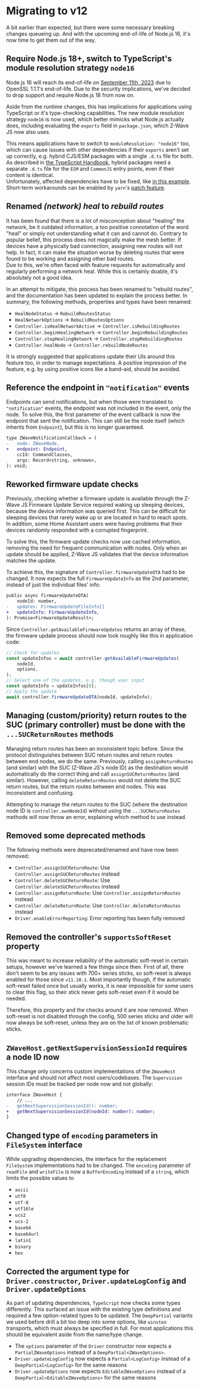 # Migrating to v12

A bit earlier than expected, but there were some necessary breaking changes queueing up. And with the upcoming end-of-life of Node.js 16, it's now time to get them out of the way.

## Require Node.js 18+, switch to TypeScript's module resolution strategy `node16`

Node.js 16 will reach its end-of-life on [September 11th, 2023](https://nodejs.org/en/blog/announcements/nodejs16-eol) due to OpenSSL 1.1.1's end-of-life. Due to the security implications, we've decided to drop support and require Node.js 18 from now on.

Aside from the runtime changes, this has implications for applications using TypeScript or it's type-checking capabilities. The new module resolution strategy `node16` is now used, which better mimicks what Node.js actually does, including evaluating the `exports` field in `package.json`, which Z-Wave JS now also uses.

This means applications have to switch to `moduleResolution: "node16"` too, which can cause issues with other dependencies if their `exports` aren't set up correctly, e.g. hybrid CJS/ESM packages with a single `.d.ts` file for both. As described in [the TypeScript Handbook](https://www.typescriptlang.org/docs/handbook/esm-node.html#packagejson-exports-imports-and-self-referencing), hybrid packages need a separate `.d.ts` file for the `ESM` and `CommonJS` entry points, even if their content is identical.\
Unfortunately, affected dependencies have to be fixed, like [in this example](https://github.com/express-rate-limit/express-rate-limit/issues/355). Short-term workarounds can be enabled by `yarn`'s [patch feature](https://yarnpkg.com/cli/patch).

## Renamed _(network) heal_ to _rebuild routes_

It has been found that there is a lot of misconception about "healing" the network, be it outdated information, a too positive connotation of the word "heal" or simply not understanding what it can and cannot do. Contrary to popular belief, this process does not magically make the mesh better. If devices have a physically bad connection, assigning new routes will not help. In fact, it can make the situation worse by deleting routes that were found to be working and assigning other bad routes.\
Due to this, we're often faced with feature requests for automatically and regularly performing a network heal. While this is certainly doable, it's absolutely not a good idea.

In an attempt to mitigate, this process has been renamed to "rebuild routes", and the documentation has been updated to explain the process better. In summary, the following methods, properties and types have been renamed:

- `HealNodeStatus` → `RebuildRoutesStatus`
- `HealNetworkOptions` → `RebuildRoutesOptions`
- `Controller.isHealNetworkActive` → `Controller.isRebuildingRoutes`
- `Controller.beginHealingNetwork` → `Controller.beginRebuildingRoutes`
- `Controller.stopHealingNetwork` → `Controller.stopRebuildingRoutes`
- `Controller.healNode` → `Controller.rebuildNodeRoutes`

It is strongly suggested that applications update their UIs around this feature too, in order to manage expectations. A positive impression of the feature, e.g. by using positive icons like a band-aid, should be avoided.

## Reference the endpoint in `"notification"` events

Endpoints can send notifications, but when those were translated to `"notification"` events, the endpoint was not included in the event, only the node. To solve this, the first parameter of the event callback is now the endpoint that sent the notification. This can still be the node itself (which inherits from `Endpoint`), but this is no longer guaranteed.

```diff
type ZWaveNotificationCallback = (
-	node: ZWaveNode,
+	endpoint: Endpoint,
	ccId: CommandClasses,
	args: Record<string, unknown>,
): void;
```

## Reworked firmware update checks

Previously, checking whether a firmware update is available through the Z-Wave JS Firmware Update Service required waking up sleeping devices, because the device information was queried first. This can be difficult for sleeping devices that rarely wake up or are located in hard to reach spots. In addition, some Home Assistant users were having problems that their devices randomly responded with a corrupted fingerprint.

To solve this, the firmware update checks now use cached information, removing the need for frequent communication with nodes. Only when an update should be applied, Z-Wave JS validates that the device information matches the update.

To achieve this, the signature of `Controller.firmwareUpdateOTA` had to be changed. It now expects the full `FirmwareUpdateInfo` as the 2nd parameter, instead of just the individual files' info:

```diff
public async firmwareUpdateOTA(
	nodeId: number,
-	updates: FirmwareUpdateFileInfo[]
+	updateInfo: FirmwareUpdateInfo,
): Promise<FirmwareUpdateResult>;
```

Since `Controller.getAvailableFirmwareUpdates` returns an array of these, the firmware update process should now look roughly like this in application code:

```ts
// Check for updates
const updateInfos = await controller.getAvailableFirmwareUpdates(
	nodeId,
	options,
);
// Select one of the updates, e.g. though user input
const updateInfo = updateInfos[0];
// Apply the update
await controller.firmwareUpdateOTA(nodeId, updateInfo);
```

## Managing (custom/priority) return routes to the SUC (primary controller) must be done with the `...SUCReturnRoutes` methods

Managing return routes has been an inconsistent topic before. Since the protocol distinguishes between SUC return routes and return routes between end nodes, we do the same.
Previously, calling `assignReturnRoutes` (and similar) with the SUC (Z-Wave JS's node ID) as the destination would automatically do the correct thing and call `assignSUCReturnRoutes` (and similar). However, calling `deleteReturnRoutes` would not delete the SUC return routes, but the return routes between end nodes. This was inconsistent and confusing.

Attempting to manage the return routes to the SUC (where the destination node ID is `controller.ownNodeId`) without using the `...SUCReturnRoutes` methods will now throw an error, explaining which method to use instead.

## Removed some deprecated methods

The following methods were deprecated/renamed and have now been removed:

- `Controller.assignSUCReturnRoute`: Use `Controller.assignSUCReturnRoutes` instead
- `Controller.deleteSUCReturnRoute`: Use `Controller.deleteSUCReturnRoutes` instead
- `Controller.assignReturnRoute`: Use `Controller.assignReturnRoutes` instead
- `Controller.deleteReturnRoute`: Use `Controller.deleteReturnRoutes` instead
- `Driver.enableErrorReporting`: Error reporting has been fully removed

## Removed the controller's `supportsSoftReset` property

This was meant to increase reliability of the automatic soft-reset in certain setups, however we've learned a few things since then. First of all, there don't seem to be any issues with 700+ series sticks, so soft-reset is always enabled for those since `v11.10.1`. Most importantly though, if the automatic soft-reset failed once but usually works, it is near impossible for some users to clear this flag, so their stick never gets soft-reset even if it would be needed.

Therefore, this property and the checks around it are now removed. When soft-reset is not disabled through the config, 500 series sticks and older will now always be soft-reset, unless they are on the list of known problematic sticks.

## `ZWaveHost.getNextSupervisionSessionId` requires a node ID now

This change only concerns custom implementations of the `ZWaveHost` interface and should not affect most users/codebases. The `Supervision` session IDs must be tracked per node now and not globally:

```diff
interface ZWaveHost {
	// ...
-	getNextSupervisionSessionId(): number;
+	getNextSupervisionSessionId(nodeId: number): number;
}
```

## Changed type of `encoding` parameters in `FileSystem` interface

While upgrading dependencies, the interface for the replacement `FileSystem` implementations had to be changed. The `encoding` parameter of `readFile` and `writeFile` is now a `BufferEncoding` instead of a `string`, which limits the possible values to

- `ascii`
- `utf8`
- `utf-8`
- `utf16le`
- `ucs2`
- `ucs-2`
- `base64`
- `base64url`
- `latin1`
- `binary`
- `hex`

## Corrected the argument type for `Driver.constructor`, `Driver.updateLogConfig` and `Driver.updateOptions`

As part of updating dependencies, `TypeScript` now checks some types differently. This surfaced an issue with the existing type definitions and required a few option-related types to be updated. The `DeepPartial` variants we used before drill a bit too deep into some options, like `winston` transports, which must always be specified in full. For most applications this should be equivalent aside from the name/type change.

- The `options` parameter of the `Driver` constructor now expects a `PartialZWaveOptions` instead of a `DeepPartial<ZWaveOptions>`.
- `Driver.updateLogConfig` now expects a `Partial<LogConfig>` instead of a `DeepPartial<LogConfig>` for the same reasons
- `Driver.updateOptions` now expects `EditableZWaveOptions` instead of a `DeepPartial<EditableZWaveOptions>` for the same reasons
